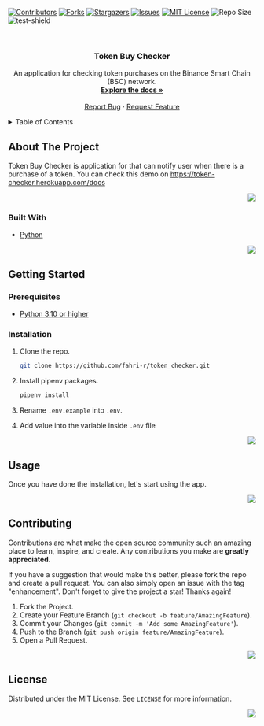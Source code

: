 <div id="top"></div>
<!--
*** Thanks for checking out the Best-README-Template. If you have a suggestion
*** that would make this better, please fork the repo and create a pull request
*** or simply open an issue with the tag "enhancement".
*** Don't forget to give the project a star!
*** Thanks again! Now go create something AMAZING! :D
-->

<!-- PROJECT SHIELDS -->
<!--
*** I'm using markdown "reference style" links for readability.
*** Reference links are enclosed in brackets [ ] instead of parentheses ( ).
*** See the bottom of this document for the declaration of the reference variables
*** for contributors-url, forks-url, etc. This is an optional, concise syntax you may use.
*** https://www.markdownguide.org/basic-syntax/#reference-style-links
-->

[![Contributors][contributors-shield]][contributors-url]
[![Forks][forks-shield]][forks-url]
[![Stargazers][stars-shield]][stars-url]
[![Issues][issues-shield]][issues-url]
[![MIT License][license-shield]][license-url]
![Repo Size][size-shield]
![test-shield]

<!-- PROJECT LOGO -->
<br />
<div align="center">

<h3 align="center">Token Buy Checker</h3>

  <p align="center">
    An application for checking token purchases on the Binance Smart Chain (BSC) network.
    <br />
    <a href="https://github.com/fahri-r/token_checker"><strong>Explore the docs »</strong></a>
    <br />
    <br />
    <a href="https://github.com/fahri-r/token_checker/issues">Report Bug</a>
    ·
    <a href="https://github.com/fahri-r/token_checker/issues">Request Feature</a>
  </p>
</div>

<!-- TABLE OF CONTENTS -->
<details>
  <summary>Table of Contents</summary>
  <ol>
    <li>
      <a href="#about-the-project">About The Project</a>
      <ul>
        <li><a href="#built-with">Built With</a></li>
      </ul>
    </li>
    <li>
      <a href="#getting-started">Getting Started</a>
      <ul>
        <li><a href="#prerequisites">Prerequisites</a></li>
        <li><a href="#installation">Installation</a></li>
      </ul>
    </li>
    <li><a href="#usage">Usage</a></li>
    <li><a href="#contributing">Contributing</a></li>
    <li><a href="#license">License</a></li>
  </ol>
</details>

<!-- ABOUT THE PROJECT -->

## About The Project

Token Buy Checker is application for that can notify user when there is a purchase of a token. You can check this demo on <a href="https://token-checker.herokuapp.com/docs">https://token-checker.herokuapp.com/docs</a>

<p align="right">
    <a href="#top">
    <img src="https://img.shields.io/badge/back%20to%20top-%E2%86%A9-blue" />
    </a>
</p>

### Built With

- [Python](https://www.python.org/)

<p align="right">
    <a href="#top">
    <img src="https://img.shields.io/badge/back%20to%20top-%E2%86%A9-blue" />
    </a>
</p>

<!-- GETTING STARTED -->

## Getting Started

### Prerequisites

- [Python 3.10 or higher](https://www.python.org/downloads/)

### Installation

1. Clone the repo.

   ```sh
   git clone https://github.com/fahri-r/token_checker.git
   ```

2. Install pipenv packages.

   ```sh
   pipenv install
   ```

3. Rename `.env.example` into `.env`.

4. Add value into the variable inside `.env` file

<p align="right">
    <a href="#top">
    <img src="https://img.shields.io/badge/back%20to%20top-%E2%86%A9-blue" />
    </a>
</p>

<!-- USAGE EXAMPLES -->

## Usage

Once you have done the installation, let's start using the app.

<p align="right">
    <a href="#top">
    <img src="https://img.shields.io/badge/back%20to%20top-%E2%86%A9-blue" />
    </a>
</p>

<!-- CONTRIBUTING -->

## Contributing

Contributions are what make the open source community such an amazing place to learn, inspire, and create. Any contributions you make are **greatly appreciated**.

If you have a suggestion that would make this better, please fork the repo and create a pull request. You can also simply open an issue with the tag "enhancement".
Don't forget to give the project a star! Thanks again!

1. Fork the Project.
2. Create your Feature Branch (`git checkout -b feature/AmazingFeature`).
3. Commit your Changes (`git commit -m 'Add some AmazingFeature'`).
4. Push to the Branch (`git push origin feature/AmazingFeature`).
5. Open a Pull Request.

<p align="right">
    <a href="#top">
    <img src="https://img.shields.io/badge/back%20to%20top-%E2%86%A9-blue" />
    </a>
</p>

<!-- LICENSE -->

## License

Distributed under the MIT License. See `LICENSE` for more information.

<p align="right">
    <a href="#top">
    <img src="https://img.shields.io/badge/back%20to%20top-%E2%86%A9-blue" />
    </a>
</p>

<!-- MARKDOWN LINKS & IMAGES -->
<!-- https://www.markdownguide.org/basic-syntax/#reference-style-links -->

[test-shield]: https://github.com/fahri-r/token_checker/actions/workflows/pytest.yml/badge.svg
[contributors-shield]: https://img.shields.io/github/contributors/fahri-r/token_checker?style=for-the-badge
[contributors-url]: https://github.com/fahri-r/token_checker/graphs/contributors
[forks-shield]: https://img.shields.io/github/forks/fahri-r/token_checker?style=for-the-badge
[forks-url]: https://github.com/fahri-r/token_checker/network/members
[stars-shield]: https://img.shields.io/github/stars/fahri-r/token_checker?style=for-the-badge
[stars-url]: https://github.com/fahri-r/token_checker/stargazers
[issues-shield]: https://img.shields.io/github/issues/fahri-r/token_checker?style=for-the-badge
[issues-url]: https://github.com/fahri-r/token_checker/issues
[license-shield]: https://img.shields.io/github/license/fahri-r/token_checker?style=for-the-badge
[license-url]: https://github.com/fahri-r/token_checker/blob/main/LICENSE
[size-shield]: https://img.shields.io/github/repo-size/fahri-r/token_checker?style=for-the-badge
